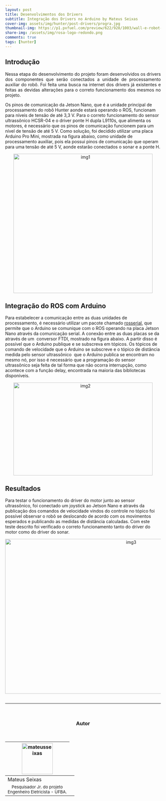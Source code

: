```yaml
---
layout: post
title: Desenvolvimentos dos Drivers
subtitle: Integração dos Drivers no Arduino by Mateus Seixas
cover-img: assets/img/hunter/post-drivers/progra.jpg
thumbnail-img: https://p1.pxfuel.com/preview/622/928/1003/wall-e-robot-toy-cute.jpg 
share-img: /assets/img/rosa-logo-redondo.png
comments: true
tags: [hunter]
---
```


## Introdução
<p style="text-align: justify;">
Nessa etapa do desenvolvimento do projeto foram desenvolvidos os drivers dos componentes que serão conectados a unidade de processamento auxiliar do robô. Foi feita uma busca na internet dos drivers já existentes e feitas as devidas alterações para o correto funcionamento dos mesmos no projeto.
<br>

Os pinos de comunicação da Jetson Nano, que é a unidade principal de processamento do robô Hunter aonde estará operando o ROS, funcionam para níveis de tensão de até 3,3 V. Para o correto funcionamento do sensor ultrassônico HCSR-04 e o driver ponte H dupla L9110s, que alimenta os motores, é necessário que os pinos de comunicação funcionem para um nível de tensão de até 5 V. Como solução, foi decidido utilizar uma placa Arduino Pro Mini, mostrada na figura abaixo, como unidade de processamento auxiliar, pois ela possui pinos de comunicação que operam para uma tensão de até 5 V, aonde estarão conectados o sonar e a ponte H. 
</p>

<center>
  <img src="{{ 'assets/img/hunter/post-drivers/Arduino_Pro_Mini2-removebg-preview.png' | relative_url }}" width="450" text-align=center alt="img1" />
</center>

## Integração do ROS com Arduino
Para estabelecer a comunicação entre as duas unidades de processamento, é necessário utilizar um pacote chamado [rosserial](http://wiki.ros.org/rosserial), que permite que o Arduino se comunique com o ROS operando na placa Jetson Nano através da comunicação serial. A conexão entre as duas placas se da através de um  conversor FTDI, mostrado na figura abaixo. A partir disso é possível que o Arduino publique e se subscreva em tópicos. Os tópicos de comando de velocidade que o Arduino se subscreve e o tópico de distância medida pelo sensor ultrassônico  que o Arduino publica se encontram no mesmo nó, por isso é necessário que a programação do sensor ultrassônico seja feita de tal forma que não ocorra interrupção, como acontece com a função delay, encontrada na maioria das bibliotecas disponíveis.

<center>
  <img src="{{ 'assets/img/hunter/post-drivers/Screenshot_from_2021-08-10_16-12-59-removebg-preview.png' | relative_url }}" width="450" height="300" text-align=center alt="img2" />
</center>

## Resultados
Para testar o funcionamento do driver do motor junto ao sensor ultrassônico, foi conectado um joystick ao Jetson Nano e através da publicação dos comandos de velocidade vindos do controle no tópico foi possível observar o robô se deslocando de acordo com os movimentos esperados e publicando as medidas de distância calculadas. Com este teste descrito foi verificado o correto funcionamento tanto do driver do motor como do driver do sonar.

<center>
  <img src="{{ 'assets/img/hunter/post-drivers/img3.jpg' | relative_url }}" width="800" height="500" text-align=center alt="img3" />
</center>



<br>

---------------------
<br>

<!-- autor -->
<center><h3 class="post-title">Autor</h3><br/></center>
<div class="row">
  <div class="col-xl-auto offset-xl-0 col-lg-4 offset-lg-0 center">
    <table class="table-borderless highlight">
      <thead>
        <tr>
          <th><img src="{{ 'assets/img/people/mateusseixas-1.png' | relative_url }}" width="100" alt="mateusseixas" class="img-fluid rounded-circle" /></th>
        </tr>
      </thead>
      <tbody>
        <tr class="font-weight-bolder" style="text-align: center margin-top: 0">
          <td>Mateus Seixas</td>
        </tr>
        <tr style="text-align: center" >
          <td style="vertical-align: top"><small>Pesquisador Jr. do projeto <br>Engenheiro Eletricista - UFBA.</small></td>
          <td></td>
        </tr>
      </tbody>
    </table>
  </div>
</div>

<br>